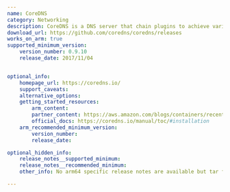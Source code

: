 ```yaml
---
name: CoreDNS
category: Networking
description: CoreDNS is a DNS server that chain plugins to achieve various functionalities.
download_url: https://github.com/coredns/coredns/releases
works_on_arm: true
supported_minimum_version:
    version_number: 0.9.10
    release_date: 2017/11/04


optional_info:
    homepage_url: https://coredns.io/
    support_caveats:
    alternative_options:
    getting_started_resources:
        arm_content:
        partner_content: https://aws.amazon.com/blogs/containers/recent-changes-to-the-coredns-add-on/
        official_docs: https://coredns.io/manual/toc/#installation
    arm_recommended_minimum_version:
        version_number:
        release_date:

optional_hidden_info:
    release_notes__supported_minimum:
    release_notes__recommended_minimum:
    other_info: No arm64 specific release notes are available but tar file is released for ARM64 from [v0.9.10](https://github.com/coredns/coredns/releases/tag/v0.9.10).

---
```


